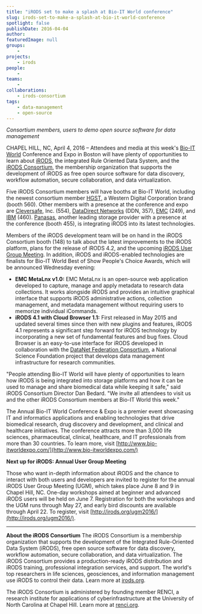 ```yaml
---
title: "iRODS set to make a splash at Bio-IT World conference"
slug: irods-set-to-make-a-splash-at-bio-it-world-conference
spotlight: false
publishDate: 2016-04-04
author: 
featuredImage: null
groups:
    - 
projects:
    - irods
people:
    - 
teams: 
    - 
collaborations:
    - irods-consortium
tags:
    - data-management
    - open-source
---
```

_Consortium members, users to demo open source software for data management_

CHAPEL HILL, NC, April 4, 2016 – Attendees and media at this week's [Bio-IT World](http://www.bio-itworldexpo.com/) Conference and Expo in Boston will have plenty of opportunities to learn about [iRODS](http://irods.org/), the integrated Rule Oriented Data System, and the [iRODS Consortium](http://irods.org/consortium/), the membership organization that supports the development of iRODS as free open source software for data discovery, workflow automation, secure collaboration, and data virtualization.

Five iRODS Consortium members will have booths at Bio-IT World, including the newest consortium member [HGST](http://www.hgst.com/), a Western Digital Corporation brand (booth 560). Other members with a presence at the conference and expo are [Cleversafe](https://www.cleversafe.com/), Inc. (554), [DataDirect Networks](http://www.ddn.com/) (DDN, 357), [EMC](http://www.emc.com/en-us/index.htm) (249), and [IBM](http://www.ibm.com/us-en/) (460). [Panasas](http://www.panasas.com/), another leading storage provider with a presence at the conference (booth 455), is integrating iRODS into its latest technologies.

Members of the iRODS development team will be on hand in the iRODS Consortium booth (148) to talk about the latest improvements to the iRODS platform, plans for the release of iRODS 4.2, and the upcoming [iRODS User Group Meeting](http://irods.org/ugm2016/). In addition, iRODS and iRODS-enabled technologies are finalists for Bio-IT World Best of Show People's Choice Awards, which will be announced Wednesday evening:

*   **EMC MetaLnx v1.0:** EMC MetaLnx is an open-source web application developed to capture, manage and apply metadata to research data collections. It works alongside iRODS and provides an intuitive graphical interface that supports iRODS administrative actions, collection management, and metadata management without requiring users to memorize individual iCommands.
*   **iRODS 4.1 with Cloud Browser 1.1:** First released in May 2015 and updated several times since then with new plugins and features, iRODS 4.1 represents a significant step forward for iRODS technology by incorporating a new set of fundamental features and bug fixes. Cloud Browser is an easy-to-use interface for iRODS developed in collaboration with the [DataNet Federation Consortium](http://datafed.org/), a National Science Foundation project that develops data management infrastructure for research communities.

"People attending Bio-IT World will have plenty of opportunities to learn how iRODS is being integrated into storage platforms and how it can be used to manage and share biomedical data while keeping it safe," said iRODS Consortium Director Dan Bedard. "We invite all attendees to visit us and the other iRODS Consortium members at Bio-IT World this week."

The Annual Bio-IT World Conference & Expo is a premier event showcasing IT and informatics applications and enabling technologies that drive biomedical research, drug discovery and development, and clinical and healthcare initiatives. The conference attracts more than 3,000 life sciences, pharmaceutical, clinical, healthcare, and IT professionals from more than 30 countries. To learn more, visit [http://www.bio-itworldexpo.com/](http://www.bio-itworldexpo.com/)

**Next up for iRODS: Annual User Group Meeting**

Those who want in-depth information about iRODS and the chance to interact with both users and developers are invited to register for the annual iRODS User Group Meeting (UGM), which takes place June 8 and 9 in Chapel Hill, NC. One-day workshops aimed at beginner and advanced iRODS users will be held on June 7. Registration for both the workshops and the UGM runs through May 27, and early bird discounts are available through April 22\. To register, visit [http://irods.org/ugm2016/](http://irods.org/ugm2016/).

___

**About the iRODS Consortium**
The iRODS Consortium is a membership organization that supports the development of the Integrated Rule-Oriented Data System (iRODS), free open source software for data discovery, workflow automation, secure collaboration, and data virtualization. The iRODS Consortium provides a production-ready iRODS distribution and iRODS training, professional integration services, and support. The world's top researchers in life sciences, geosciences, and information management use iRODS to control their data. Learn more at [irods.org](http://irods.org/).

The iRODS Consortium is administered by founding member RENCI, a research institute for applications of cyberinfrastructure at the University of North Carolina at Chapel Hill. Learn more at [renci.org](https://www.renci.org/).
